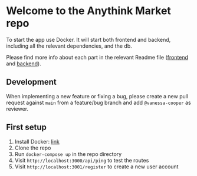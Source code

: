 # Welcome to the Anythink Market repo

To start the app use Docker. It will start both frontend and backend, including all the relevant dependencies, and the db.

Please find more info about each part in the relevant Readme file ([frontend](frontend/readme.md) and [backend](backend/README.md)).

## Development

When implementing a new feature or fixing a bug, please create a new pull request against `main` from a feature/bug branch and add `@vanessa-cooper` as reviewer.

## First setup

1) Install Docker: [link](https://docs.docker.com/get-docker/)
2) Clone the repo
3) Run `docker-compose up` in the repo directory
4) Visit `http://localhost:3000/api/ping` to test the routes
5) Visit `http://localhost:3001/register` to create a new user account

